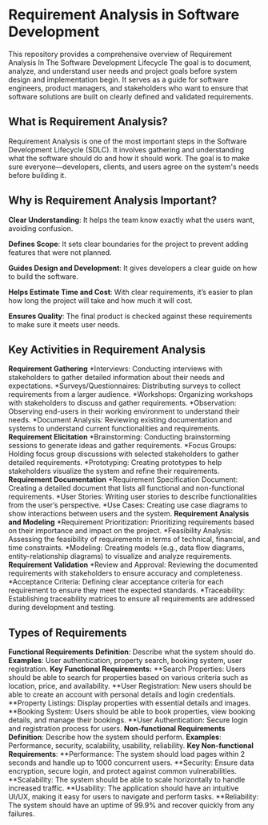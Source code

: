 # Requirement Analysis in Software Development
This repository provides a comprehensive overview of Requirement Analysis In The Software Development Lifecycle 
The goal is to document, analyze, and understand user needs and project goals before system design and implementation begin.
It serves as a guide for software engineers, product managers, and stakeholders who want to ensure that software solutions are built on clearly defined and validated requirements.
## What is Requirement Analysis?
Requirement Analysis is one of the most important steps in the Software Development Lifecycle (SDLC). It involves gathering and understanding what the software should do and how it should work. The goal is to make sure everyone—developers, clients, and users agree on the system's needs before building it.
## Why is Requirement Analysis Important?
**Clear Understanding**: It helps the team know exactly what the users want, avoiding confusion.

**Defines Scope**: It sets clear boundaries for the project to prevent adding features that were not planned.

**Guides Design and Development**: It gives developers a clear guide on how to build the software.

**Helps Estimate Time and Cost**: With clear requirements, it’s easier to plan how long the project will take and how much it will cost.

**Ensures Quality**: The final product is checked against these requirements to make sure it meets user needs.

## Key Activities in Requirement Analysis
 **Requirement Gathering**
	*Interviews: Conducting interviews with stakeholders to gather detailed information about their needs and expectations.
	*Surveys/Questionnaires: Distributing surveys to collect requirements from a larger audience.
  *Workshops: Organizing workshops with stakeholders to discuss and gather requirements.
  *Observation: Observing end-users in their working environment to understand their needs.
  *Document Analysis: Reviewing existing documentation and systems to understand current functionalities and requirements.
**Requirement Elicitation**
  *Brainstorming: Conducting brainstorming sessions to generate ideas and gather requirements.
  *Focus Groups: Holding focus group discussions with selected stakeholders to gather detailed requirements.
  *Prototyping: Creating prototypes to help stakeholders visualize the system and refine their requirements.
**Requirement Documentation**
  *Requirement Specification Document: Creating a detailed document that lists all functional and non-functional requirements.
  *User Stories: Writing user stories to describe functionalities from the user’s perspective.
  *Use Cases: Creating use case diagrams to show interactions between users and the system.
**Requirement Analysis and Modeling**
  *Requirement Prioritization: Prioritizing requirements based on their importance and impact on the project.
  *Feasibility Analysis: Assessing the feasibility of requirements in terms of technical, financial, and time constraints.
  *Modeling: Creating models (e.g., data flow diagrams, entity-relationship diagrams) to visualize and analyze requirements.
**Requirement Validation**
  *Review and Approval: Reviewing the documented requirements with stakeholders to ensure accuracy and completeness.
  *Acceptance Criteria: Defining clear acceptance criteria for each requirement to ensure they meet the expected standards.
  *Traceability: Establishing traceability matrices to ensure all requirements are addressed during development and testing.

  ## Types of Requirements
  **Functional Requirements**
**Definition**: Describe what the system should do.
**Examples**: User authentication, property search, booking system, user registration.
**Key Functional Requirements:**
    **Search Properties: Users should be able to search for properties based on various criteria such as location, price, and availability.
    **User Registration: New users should be able to create an account with personal details and login credentials.
	  **Property Listings: Display properties with essential details and images.
    **Booking System: Users should be able to book properties, view booking details, and manage their bookings.
    **User Authentication: Secure login and registration process for users.
**Non-functional Requirements**
**Definition**: Describe how the system should perform.
**Examples**: Performance, security, scalability, usability, reliability.
**Key Non-functional Requirements**:
    **Performance: The system should load pages within 2 seconds and handle up to 1000 concurrent users.
    **Security: Ensure data encryption, secure login, and protect against common vulnerabilities.
    **Scalability: The system should be able to scale horizontally to handle increased traffic.
    **Usability: The application should have an intuitive UI/UX, making it easy for users to navigate and perform tasks.
    **Reliability: The system should have an uptime of 99.9% and recover quickly from any failures.

